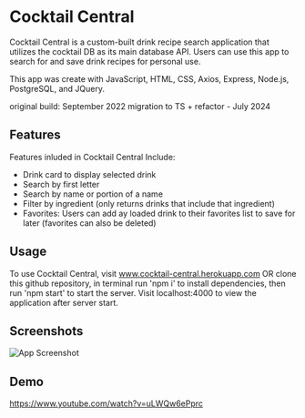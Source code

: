 # Cocktail Central

Cocktail Central is a custom-built drink recipe search application that utilizes the cocktail DB as its main database API. 
Users can use this app to search for and save drink recipes for personal use. 

This app was create with JavaScript, HTML, CSS, Axios, Express, Node.js, PostgreSQL, and JQuery. 

original build: September 2022
migration to TS + refactor - July 2024

## Features

Features inluded in Cocktail Central Include:

- Drink card to display selected drink
- Search by first letter
- Search by name or portion of a name
- Filter by ingredient (only returns drinks that include that ingredient)
- Favorites: Users can add ay loaded drink to their favorites list to save for later (favorites can also be deleted)

## Usage

To use Cocktail Central, visit www.cocktail-central.herokuapp.com OR clone this github repository, in terminal run 'npm i' 
to install dependencies, then run 'npm start' to start the server. Visit localhost:4000 to view the application after server start. 


## Screenshots

![App Screenshot](https://cocktail-central.herokuapp.com/images/cocktail-central-screenshot.png)


## Demo

https://www.youtube.com/watch?v=uLWQw6ePprc

